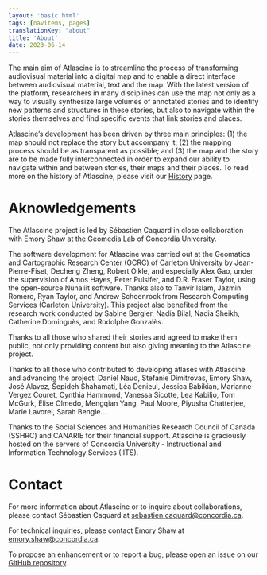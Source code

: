 ```yaml
---
layout: 'basic.html'
tags: [navitems, pages]
translationKey: "about"
title: 'About'
date: 2023-06-14
---
```


The main aim of Atlascine is to streamline the process of transforming audiovisual material into a digital map and to enable a direct interface between audiovisual material, text and the map. With the latest version of the platform, researchers in many disciplines can use the map not only as a way to visually synthesize large volumes of annotated stories and to identify new patterns and structures in these stories, but also to navigate within the stories themselves and find specific events that link stories and places.

Atlascine’s development has been driven by three main principles: (1) the map should not replace the story but accompany it; (2) the mapping process should be as transparent as possible; and (3) the map and the story are to be made fully interconnected in order to expand our ability to navigate within and between stories, their maps and their places. To read more on the history of Atlascine, please visit our [History](/en/history) page.

# Aknowledgements

The Atlascine project is led by Sébastien Caquard in close collaboration with Emory Shaw at the Geomedia Lab of Concordia University.

The software development for Atlascine was carried out at the Geomatics and Cartographic Research Center (GCRC) of Carleton University by Jean-Pierre-Fiset, Decheng Zheng, Robert Oikle, and especially Alex Gao, under the supervision of Amos Hayes, Peter Pulsifer, and D.R. Fraser Taylor, using the open-source Nunaliit software. Thanks also to Tanvir Islam, Jazmin Romero, Ryan Taylor, and Andrew Schoenrock from Research Computing Services (Carleton University). This project also benefited from the research work conducted by Sabine Bergler, Nadia Bilal, Nadia Sheikh, Catherine Dominguès, and Rodolphe Gonzalès.

Thanks to all those who shared their stories and agreed to make them public, not only providing content but also giving meaning to the Atlascine project.

Thanks to all those who contributed to developing atlases with Atlascine and advancing the project: Daniel Naud, Stefanie Dimitrovas, Emory Shaw, José Alavez, Sepideh Shahamati, Léa Denieul, Jessica Babikian, Marianne Vergez Couret, Cynthia Hammond, Vanessa Sicotte, Lea Kabiljo, Tom McGurk, Élise Olmedo, Mengqian Yang, Paul Moore, Piyusha Chatterjee, Marie Lavorel, Sarah Bengle...

Thanks to the Social Sciences and Humanities Research Council of Canada (SSHRC) and CANARIE for their financial support. Atlascine is graciously hosted on the servers of Concordia University - Instructional and Information Technology Services (IITS).

# Contact

For more information about Atlascine or to inquire about collaborations, please contact Sébastien Caquard at <a href="mailto:sebastien.caquard@concordia.ca">sebastien.caquard@concordia.ca</a>.

For technical inquiries, please contact Emory Shaw at <a href="mailto:emory.shaw@concordia.ca">emory.shaw@concordia.ca</a>.

To propose an enhancement or to report a bug, please open an issue on our [GitHub repository](https://github.com/geomedialab/atlascine).